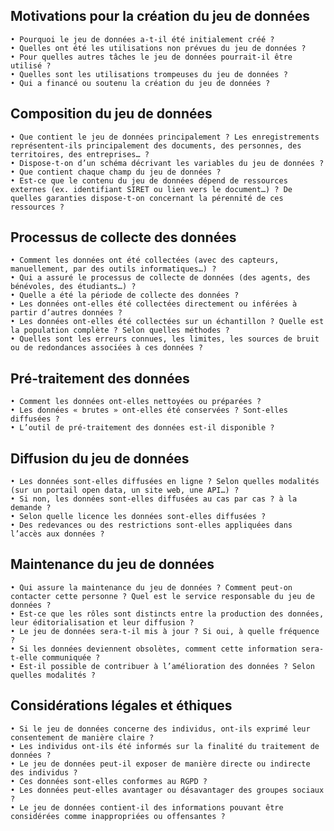 
## Motivations pour la création du jeu de données

    • Pourquoi le jeu de données a-t-il été initialement créé ?
    • Quelles ont été les utilisations non prévues du jeu de données ?
    • Pour quelles autres tâches le jeu de données pourrait-il être utilisé ?
    • Quelles sont les utilisations trompeuses du jeu de données ?
    • Qui a financé ou soutenu la création du jeu de données ?

## Composition du jeu de données

    • Que contient le jeu de données principalement ? Les enregistrements représentent-ils principalement des documents, des personnes, des territoires, des entreprises… ?
    • Dispose-t-on d’un schéma décrivant les variables du jeu de données ?
    • Que contient chaque champ du jeu de données ?
    • Est-ce que le contenu du jeu de données dépend de ressources externes (ex. identifiant SIRET ou lien vers le document…) ? De quelles garanties dispose-t-on concernant la pérennité de ces ressources ?

## Processus de collecte des données

    • Comment les données ont été collectées (avec des capteurs, manuellement, par des outils informatiques…) ?
    • Qui a assuré le processus de collecte de données (des agents, des bénévoles, des étudiants…) ?
    • Quelle a été la période de collecte des données ?
    • Les données ont-elles été collectées directement ou inférées à partir d’autres données ?
    • Les données ont-elles été collectées sur un échantillon ? Quelle est la population complète ? Selon quelles méthodes ?
    • Quelles sont les erreurs connues, les limites, les sources de bruit ou de redondances associées à ces données ?

## Pré-traitement des données

    • Comment les données ont-elles nettoyées ou préparées ?
    • Les données « brutes » ont-elles été conservées ? Sont-elles diffusées ?
    • L’outil de pré-traitement des données est-il disponible ?

## Diffusion du jeu de données

    • Les données sont-elles diffusées en ligne ? Selon quelles modalités (sur un portail open data, un site web, une API…) ?
    • Si non, les données sont-elles diffusées au cas par cas ? à la demande ?
    • Selon quelle licence les données sont-elles diffusées ?
    • Des redevances ou des restrictions sont-elles appliquées dans l’accès aux données ?

## Maintenance du jeu de données

    • Qui assure la maintenance du jeu de données ? Comment peut-on contacter cette personne ? Quel est le service responsable du jeu de données ?
    • Est-ce que les rôles sont distincts entre la production des données, leur éditorialisation et leur diffusion ?
    • Le jeu de données sera-t-il mis à jour ? Si oui, à quelle fréquence ?
    • Si les données deviennent obsolètes, comment cette information sera-t-elle communiquée ?
    • Est-il possible de contribuer à l’amélioration des données ? Selon quelles modalités ?

## Considérations légales et éthiques

    • Si le jeu de données concerne des individus, ont-ils exprimé leur consentement de manière claire ?
    • Les individus ont-ils été informés sur la finalité du traitement de données ?
    • Le jeu de données peut-il exposer de manière directe ou indirecte des individus ?
    • Ces données sont-elles conformes au RGPD ?
    • Les données peut-elles avantager ou désavantager des groupes sociaux ?
    • Le jeu de données contient-il des informations pouvant être considérées comme inappropriées ou offensantes ?
